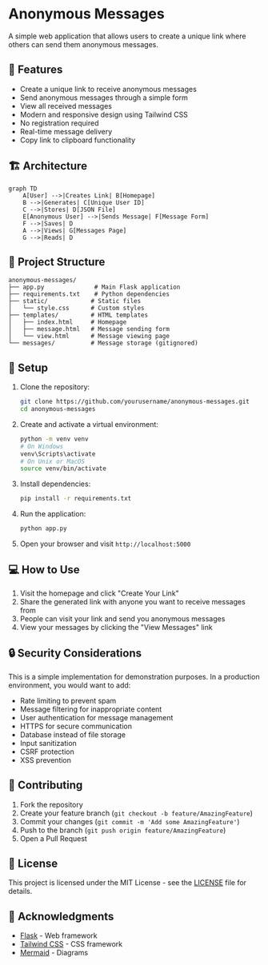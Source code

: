# Anonymous Messages

A simple web application that allows users to create a unique link where others can send them anonymous messages.

## 🌟 Features

- Create a unique link to receive anonymous messages
- Send anonymous messages through a simple form
- View all received messages
- Modern and responsive design using Tailwind CSS
- No registration required
- Real-time message delivery
- Copy link to clipboard functionality

## 🏗️ Architecture

```mermaid
graph TD
    A[User] -->|Creates Link| B[Homepage]
    B -->|Generates| C[Unique User ID]
    C -->|Stores| D[JSON File]
    E[Anonymous User] -->|Sends Message| F[Message Form]
    F -->|Saves| D
    A -->|Views| G[Messages Page]
    G -->|Reads| D
```

## 📁 Project Structure

```
anonymous-messages/
├── app.py              # Main Flask application
├── requirements.txt    # Python dependencies
├── static/            # Static files
│   └── style.css      # Custom styles
├── templates/         # HTML templates
│   ├── index.html     # Homepage
│   ├── message.html   # Message sending form
│   └── view.html      # Message viewing page
└── messages/          # Message storage (gitignored)
```

## 🚀 Setup

1. Clone the repository:
   ```bash
   git clone https://github.com/yourusername/anonymous-messages.git
   cd anonymous-messages
   ```

2. Create and activate a virtual environment:
   ```bash
   python -m venv venv
   # On Windows
   venv\Scripts\activate
   # On Unix or MacOS
   source venv/bin/activate
   ```

3. Install dependencies:
   ```bash
   pip install -r requirements.txt
   ```

4. Run the application:
   ```bash
   python app.py
   ```

5. Open your browser and visit `http://localhost:5000`

## 💻 How to Use

1. Visit the homepage and click "Create Your Link"
2. Share the generated link with anyone you want to receive messages from
3. People can visit your link and send you anonymous messages
4. View your messages by clicking the "View Messages" link

## 🔒 Security Considerations

This is a simple implementation for demonstration purposes. In a production environment, you would want to add:

- Rate limiting to prevent spam
- Message filtering for inappropriate content
- User authentication for message management
- HTTPS for secure communication
- Database instead of file storage
- Input sanitization
- CSRF protection
- XSS prevention

## 🤝 Contributing

1. Fork the repository
2. Create your feature branch (`git checkout -b feature/AmazingFeature`)
3. Commit your changes (`git commit -m 'Add some AmazingFeature'`)
4. Push to the branch (`git push origin feature/AmazingFeature`)
5. Open a Pull Request

## 📝 License

This project is licensed under the MIT License - see the [LICENSE](LICENSE) file for details.

## 🙏 Acknowledgments

- [Flask](https://flask.palletsprojects.com/) - Web framework
- [Tailwind CSS](https://tailwindcss.com/) - CSS framework
- [Mermaid](https://mermaid-js.github.io/) - Diagrams 